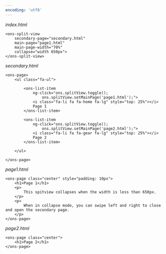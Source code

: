 ```yaml
---
encoding: 'utf8'
---
```


*index.html*

    <ons-split-view 
        secondary-page="secondary.html" 
        main-page="page1.html" 
        main-page-width="70%" 
        collapse="width 650px">
    </ons-split-view>


*secondary.html*

    <ons-page>
        <ul class="fa-ul">

            <ons-list-item 
                ng-click="ons.splitView.toggle();
                    ons.splitView.setMainPage('page1.html');">
                <i class="fa-li fa fa-home fa-lg" style="top: 25%"></i>
                Page 1
            </ons-list-item>

            <ons-list-item 
                ng-click="ons.splitView.toggle(); 
                    ons.splitView.setMainPage('page2.html');">
                <i class="fa-li fa fa-gear fa-lg" style="top: 25%"></i>
                Page 2
            </ons-list-item>

        </ul>

    </ons-page>


*page1.html*

    <ons-page class="center" style="padding: 10px">
        <h1>Page 1</h1>
        <p>
            This spitview collapses when the width is less than 650px.
        </p>    
        <p>
            When in collapse mode, you can swipe left and right to close and open the secondary page.
        </p>    
    </ons-page>


*page2.html*

    <ons-page class="center">
        <h1>Page 2</h1>
    </ons-page> 